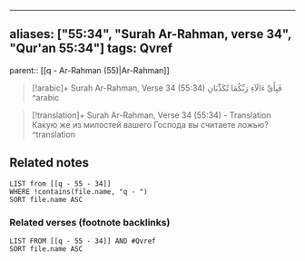 
---
aliases: ["55:34", "Surah Ar-Rahman, verse 34", "Qur'an 55:34"]
tags: Qvref
---

parent:: [[q - Ar-Rahman (55)|Ar-Rahman]]

> [!arabic]+ Surah Ar-Rahman, Verse 34 (55:34)
> <span class="quran-arabic">فَبِأَىِّ ءَالَآءِ رَبِّكُمَا تُكَذِّبَانِ</span>
^arabic

> [!translation]+ Surah Ar-Rahman, Verse 34 (55:34) - Translation
> Какую же из милостей вашего Господа вы считаете ложью?
^translation



## Related notes
```dataview
LIST from [[q - 55 - 34]]
WHERE !contains(file.name, "q - ")
SORT file.name ASC
```

### Related verses (footnote backlinks)
```dataview
LIST FROM [[q - 55 - 34]] AND #Qvref
SORT file.name ASC
```

